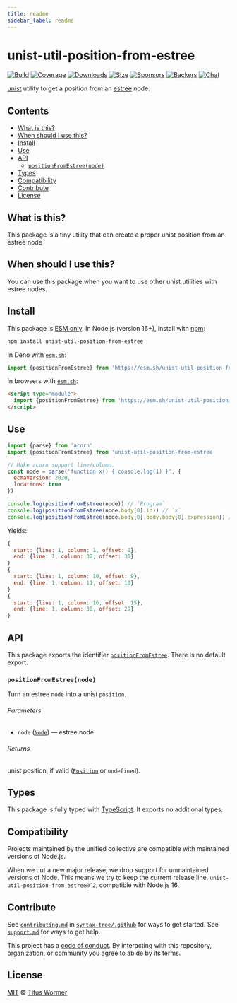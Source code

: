 ```yaml
---
title: readme
sidebar_label: readme
---
```

# unist-util-position-from-estree

[![Build][build-badge]][build]
[![Coverage][coverage-badge]][coverage]
[![Downloads][downloads-badge]][downloads]
[![Size][size-badge]][size]
[![Sponsors][sponsors-badge]][collective]
[![Backers][backers-badge]][collective]
[![Chat][chat-badge]][chat]

[unist][] utility to get a position from an [estree][] node.

## Contents

*   [What is this?](#what-is-this)
*   [When should I use this?](#when-should-i-use-this)
*   [Install](#install)
*   [Use](#use)
*   [API](#api)
    *   [`positionFromEstree(node)`](#positionfromestreenode)
*   [Types](#types)
*   [Compatibility](#compatibility)
*   [Contribute](#contribute)
*   [License](#license)

## What is this?

This package is a tiny utility that can create a proper unist position from
an estree node

## When should I use this?

You can use this package when you want to use other unist utilities with estree
nodes.

## Install

This package is [ESM only][esm].
In Node.js (version 16+), install with [npm][]:

```sh
npm install unist-util-position-from-estree
```

In Deno with [`esm.sh`][esmsh]:

```js
import {positionFromEstree} from 'https://esm.sh/unist-util-position-from-estree@2'
```

In browsers with [`esm.sh`][esmsh]:

```html
<script type="module">
  import {positionFromEstree} from 'https://esm.sh/unist-util-position-from-estree@2?bundle'
</script>
```

## Use

```js
import {parse} from 'acorn'
import {positionFromEstree} from 'unist-util-position-from-estree'

// Make acorn support line/column.
const node = parse('function x() { console.log(1) }', {
  ecmaVersion: 2020,
  locations: true
})

console.log(positionFromEstree(node)) // `Program`
console.log(positionFromEstree(node.body[0].id)) // `x`
console.log(positionFromEstree(node.body[0].body.body[0].expression)) // Call
```

Yields:

```js
{
  start: {line: 1, column: 1, offset: 0},
  end: {line: 1, column: 32, offset: 31}
}
{
  start: {line: 1, column: 10, offset: 9},
  end: {line: 1, column: 11, offset: 10}
}
{
  start: {line: 1, column: 16, offset: 15},
  end: {line: 1, column: 30, offset: 29}
}
```

## API

This package exports the identifier [`positionFromEstree`][positionfromestree].
There is no default export.

### `positionFromEstree(node)`

Turn an estree `node` into a unist `position`.

###### Parameters

*   `node` ([`Node`][node])
    — estree node

###### Returns

unist position, if valid ([`Position`][position] or `undefined`).

## Types

This package is fully typed with [TypeScript][].
It exports no additional types.

## Compatibility

Projects maintained by the unified collective are compatible with maintained
versions of Node.js.

When we cut a new major release, we drop support for unmaintained versions of
Node.
This means we try to keep the current release line,
`unist-util-position-from-estree@^2`, compatible with Node.js 16.

## Contribute

See [`contributing.md`][contributing] in [`syntax-tree/.github`][health] for
ways to get started.
See [`support.md`][support] for ways to get help.

This project has a [code of conduct][coc].
By interacting with this repository, organization, or community you agree to
abide by its terms.

## License

[MIT][license] © [Titus Wormer][author]

<!-- Definition -->

[build-badge]: https://github.com/syntax-tree/unist-util-position-from-estree/workflows/main/badge.svg

[build]: https://github.com/syntax-tree/unist-util-position-from-estree/actions

[coverage-badge]: https://img.shields.io/codecov/c/github/syntax-tree/unist-util-position-from-estree.svg

[coverage]: https://codecov.io/github/syntax-tree/unist-util-position-from-estree

[downloads-badge]: https://img.shields.io/npm/dm/unist-util-position-from-estree.svg

[downloads]: https://www.npmjs.com/package/unist-util-position-from-estree

[size-badge]: https://img.shields.io/badge/dynamic/json?label=minzipped%20size&query=$.size.compressedSize&url=https://deno.bundlejs.com/?q=unist-util-position-from-estree

[size]: https://bundlejs.com/?q=unist-util-position-from-estree

[sponsors-badge]: https://opencollective.com/unified/sponsors/badge.svg

[backers-badge]: https://opencollective.com/unified/backers/badge.svg

[collective]: https://opencollective.com/unified

[chat-badge]: https://img.shields.io/badge/chat-discussions-success.svg

[chat]: https://github.com/syntax-tree/unist/discussions

[npm]: https://docs.npmjs.com/cli/install

[esm]: https://gist.github.com/sindresorhus/a39789f98801d908bbc7ff3ecc99d99c

[esmsh]: https://esm.sh

[typescript]: https://www.typescriptlang.org

[license]: license

[author]: https://wooorm.com

[health]: https://github.com/syntax-tree/.github

[contributing]: https://github.com/syntax-tree/.github/blob/main/contributing.md

[support]: https://github.com/syntax-tree/.github/blob/main/support.md

[coc]: https://github.com/syntax-tree/.github/blob/main/code-of-conduct.md

[estree]: https://github.com/estree/estree

[node]: https://github.com/estree/estree/blob/master/es5.md#node-objects

[unist]: https://github.com/syntax-tree/unist

[position]: https://github.com/syntax-tree/unist#position

[positionfromestree]: #positionfromestreenode

